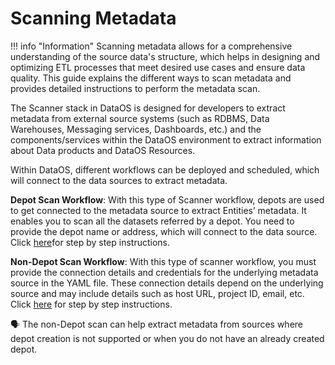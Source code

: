 # Scanning Metadata 

!!! info "Information"
    Scanning metadata allows for a comprehensive understanding of the source data's structure, which helps in designing and optimizing ETL processes that meet desired use cases and ensure data quality. This guide explains the different ways to scan metadata and provides detailed instructions to perform the metadata scan.

The Scanner stack in DataOS is  designed for developers to extract metadata from external source systems (such as RDBMS, Data Warehouses, Messaging services, Dashboards, etc.) and the components/services within the DataOS environment to extract information about Data products and DataOS Resources.

Within DataOS, different workflows can be deployed and scheduled, which will connect to the data sources to extract metadata.

**Depot Scan Workflow**: With this type of Scanner workflow, depots are used to get connected to the metadata source to extract Entities’ metadata. It enables you to scan all the datasets referred by a depot. You need to provide the depot name or address, which will connect to the data source. Click [here](/quick_guides/scan_metadata/depot/)for step by step instructions.

**Non-Depot Scan Workflow**: With this type of scanner workflow, you must provide the connection details and credentials for the underlying metadata source in the YAML file. These connection details depend on the underlying source and may include details such as host URL, project ID, email, etc. Click [here](/quick_guides/scan_metadata/non_depot/) for step by step instructions.

<aside class="callout">

🗣 The non-Depot scan can help extract metadata from sources where depot creation is not supported or when you do not have an already created depot.
</aside>

